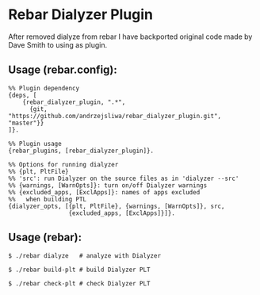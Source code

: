 # Rebar Dialyzer Plugin

After removed dialyze from rebar I have backported original code made by Dave Smith to using as plugin.


## Usage (rebar.config):

    %% Plugin dependency
    {deps, [
    	{rebar_dialyzer_plugin, ".*",
    	  {git, "https://github.com/andrzejsliwa/rebar_dialyzer_plugin.git", "master"}}
    ]}.

    %% Plugin usage
    {rebar_plugins, [rebar_dialyzer_plugin]}.

    %% Options for running dialyzer
    %% {plt, PltFile}
    %% 'src': run Dialyzer on the source files as in 'dialyzer --src'
    %% {warnings, [WarnOpts]}: turn on/off Dialyzer warnings
    %% {excluded_apps, [ExclApps]}: names of apps excluded
    %%   when building PTL
    {dialyzer_opts, [{plt, PltFile}, {warnings, [WarnOpts]}, src,
                     {excluded_apps, [ExclApps]}]}.

## Usage (rebar):

    $ ./rebar dialyze   # analyze with Dialyzer

    $ ./rebar build-plt # build Dialyzer PLT

    $ ./rebar check-plt # check Dialyzer PLT





